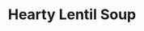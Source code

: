 ---
layout: recipe
title: Hearty Lentil Soup
description: A comforting and nutritious soup packed with vegetables and tender lentils, perfect for a satisfying lunch.
prep_time: 15 minutes
cook_time: 35 minutes
servings: 4-6
category: Lunch
protein: vegetarian

ingredients: |
  - 3/2 cup dried lentils
  - 2 tbsp olive oil
  - 1 onion, diced
  - 2 carrots, diced
  - 2 celery stalks, diced
  - 2 cloves garlic, minced
  - 4 cups vegetable or chicken broth
  - 1 can (14.5 oz) diced tomatoes
  - 1 tsp cumin
  - 1 tsp dried thyme
  - Salt and pepper to taste

instructions: |
  1. Heat olive oil in a large pot over medium heat.
  2. Add onion, carrots, and celery. Cook until softened, about 5 minutes.
  3. Add garlic and cook for another minute until fragrant.
  4. Stir in lentils, broth, diced tomatoes, cumin, and thyme.
  5. Bring to a boil, then reduce heat and simmer for about 25 minutes or until lentils are tender.
  6. Season with salt and pepper to taste.

notes: |
  - Feel free to add other vegetables like diced bell peppers or spinach in the last few minutes of cooking.
  - Serve with crusty bread or a dollop of plain yogurt for extra richness.
---